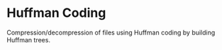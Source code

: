 # Huffman Coding

Compression/decompression of files using Huffman coding by building Huffman trees.